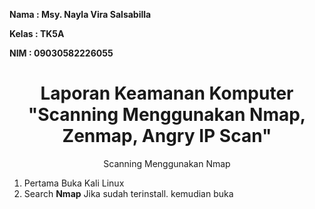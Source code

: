 **Nama		: Msy. Nayla Vira Salsabilla**


**Kelas		: TK5A**


**NIM		: 09030582226055**

<div style="text-align: center;">
    <h1> Laporan Keamanan Komputer "Scanning Menggunakan Nmap, Zenmap, Angry IP Scan" </h1>
</div>

<p align="center">
Scanning Menggunakan Nmap
</p>

1. Pertama Buka Kali Linux
2. Search **Nmap** Jika sudah terinstall. kemudian buka




